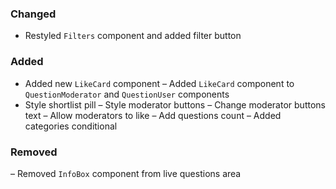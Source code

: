### Changed

- Restyled `Filters` component and added filter button

### Added

- Added new `LikeCard` component
– Added `LikeCard` component to `QuestionModerator` and `QuestionUser` components
- Style shortlist pill
– Style moderator buttons
– Change moderator buttons text
– Allow moderators to like
– Add questions count
– Added categories conditional

### Removed

– Removed `InfoBox` component from live questions area
